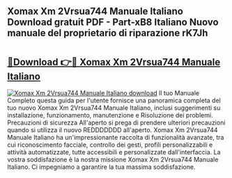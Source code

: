 ## Xomax Xm 2Vrsua744 Manuale Italiano Download gratuit PDF - Part-xB8 Italiano Nuovo manuale del proprietario di riparazione rK7Jh

# <h2><a href="http://df9o5z.blite.top/?on=Xomax+Xm+2Vrsua744+Manuale+Italiano">🔗Download 👉🔴 Xomax Xm 2Vrsua744 Manuale Italiano</a></h2>

[![Xomax Xm 2Vrsua744 Manuale Italiano download](https://i.imgur.com/lujVjoI.png)](http://df9o5z.blite.top/?on=Xomax+Xm+2Vrsua744+Manuale+Italiano)
Il tuo Manuale Completo questa guida per l'utente fornisce una panoramica completa del tuo nuovo Xomax Xm 2Vrsua744 Manuale Italiano, inclusi suggerimenti su installazione, funzionamento, manutenzione e Risoluzione dei problemi. Precauzioni di sicurezza All'aperto si prega di prendere ulteriori precauzioni quando si utilizza il nuovo REDDDDDDD all'aperto. Xomax Xm 2Vrsua744 Manuale Italiano ha un'impressionante raccolta di funzionalità avanzate, tra cui riconoscimento facciale, controllo dei gesti, profili personalizzabili e attività automatizzate, tutte accessibili e personalizzate dall'interfaccia. La vostra soddisfazione è la nostra missione Xomax Xm 2Vrsua744 Manuale Italiano. Ci impegniamo a garantire la tua massima soddisfazione.
